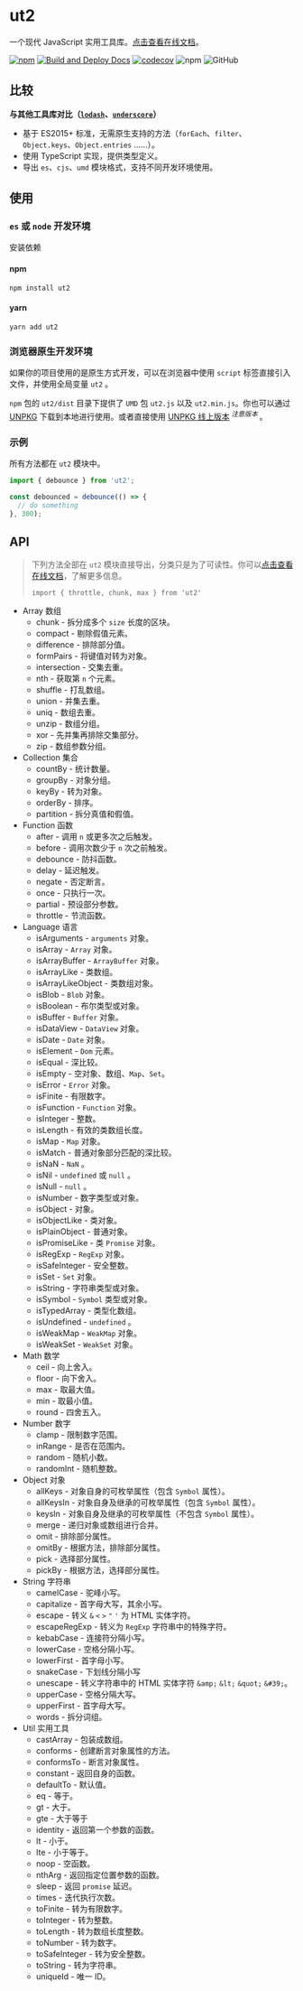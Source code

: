 # ut2

一个现代 JavaScript 实用工具库。[点击查看在线文档]。

[![npm][npm]][npm-url] [![Build and Deploy Docs](https://github.com/caijf/ut2/actions/workflows/ci.yml/badge.svg)](https://github.com/caijf/ut2/actions/workflows/ci.yml) [![codecov](https://codecov.io/gh/caijf/ut2/branch/main/graph/badge.svg?token=XKTS0H7085)](https://codecov.io/gh/caijf/ut2) ![npm](https://img.shields.io/npm/dt/ut2) ![GitHub](https://img.shields.io/github/license/caijf/ut2.svg)

## 比较

**与其他工具库对比（[`lodash`]、[`underscore`]）**

- 基于 ES2015+ 标准，无需原生支持的方法（`forEach`、`filter`、`Object.keys`、`Object.entries` ……）。
- 使用 TypeScript 实现，提供类型定义。
- 导出 `es`、`cjs`、`umd` 模块格式，支持不同开发环境使用。

## 使用

### `es` 或 `node` 开发环境

安装依赖

#### npm

```shell
npm install ut2
```

#### yarn

```shell
yarn add ut2
```

### 浏览器原生开发环境

如果你的项目使用的是原生方式开发，可以在浏览器中使用 `script` 标签直接引入文件，并使用全局变量 `ut2` 。

`npm` 包的 `ut2/dist` 目录下提供了 `UMD` 包 `ut2.js` 以及 `ut2.min.js`。你也可以通过 [UNPKG](https://unpkg.com/browse/ut2/dist/) 下载到本地进行使用。或者直接使用 [UNPKG 线上版本](https://unpkg.com/ut2/dist/ut2.min.js)<sup> _注意版本_ </sup>。

### 示例

所有方法都在 `ut2` 模块中。

```javascript
import { debounce } from 'ut2';

const debounced = debounce(() => {
  // do something
}, 300);
```

## API

> 下列方法全部在 `ut2` 模块直接导出，分类只是为了可读性。你可以[点击查看在线文档]，了解更多信息。
>
> `import { throttle, chunk, max } from 'ut2'`

- Array 数组
  - chunk - 拆分成多个 `size` 长度的区块。
  - compact - 剔除假值元素。
  - difference - 排除部分值。
  - formPairs - 将键值对转为对象。
  - intersection - 交集去重。
  - nth - 获取第 `n` 个元素。
  - shuffle - 打乱数组。
  - union - 并集去重。
  - uniq - 数组去重。
  - unzip - 数组分组。
  - xor - 先并集再排除交集部分。
  - zip - 数组参数分组。
- Collection 集合
  - countBy - 统计数量。
  - groupBy - 对象分组。
  - keyBy - 转为对象。
  - orderBy - 排序。
  - partition - 拆分真值和假值。
- Function 函数
  - after - 调用 `n` 或更多次之后触发。
  - before - 调用次数少于 `n` 次之前触发。
  - debounce - 防抖函数。
  - delay - 延迟触发。
  - negate - 否定断言。
  - once - 只执行一次。
  - partial - 预设部分参数。
  - throttle - 节流函数。
- Language 语言
  - isArguments - `arguments` 对象。
  - isArray - `Array` 对象。
  - isArrayBuffer - `ArrayBuffer` 对象。
  - isArrayLike - 类数组。
  - isArrayLikeObject - 类数组对象。
  - isBlob - `Blob` 对象。
  - isBoolean - 布尔类型或对象。
  - isBuffer - `Buffer` 对象。
  - isDataView - `DataView` 对象。
  - isDate - `Date` 对象。
  - isElement - `Dom` 元素。
  - isEqual - 深比较。
  - isEmpty - 空对象、数组、`Map`、`Set`。
  - isError - `Error` 对象。
  - isFinite - 有限数字。
  - isFunction - `Function` 对象。
  - isInteger - 整数。
  - isLength - 有效的类数组长度。
  - isMap - `Map` 对象。
  - isMatch - 普通对象部分匹配的深比较。
  - isNaN - `NaN` 。
  - isNil - `undefined` 或 `null` 。
  - isNull - `null` 。
  - isNumber - 数字类型或对象。
  - isObject - 对象。
  - isObjectLike - 类对象。
  - isPlainObject - 普通对象。
  - isPromiseLike - 类 `Promise` 对象。
  - isRegExp - `RegExp` 对象。
  - isSafeInteger - 安全整数。
  - isSet - `Set` 对象。
  - isString - 字符串类型或对象。
  - isSymbol - `Symbol` 类型或对象。
  - isTypedArray - 类型化数组。
  - isUndefined - `undefined` 。
  - isWeakMap - `WeakMap` 对象。
  - isWeakSet - `WeakSet` 对象。
- Math 数学
  - ceil - 向上舍入。
  - floor - 向下舍入。
  - max - 取最大值。
  - min - 取最小值。
  - round - 四舍五入。
- Number 数字
  - clamp - 限制数字范围。
  - inRange - 是否在范围内。
  - random - 随机小数。
  - randomInt - 随机整数。
- Object 对象
  - allKeys - 对象自身的可枚举属性（包含 `Symbol` 属性）。
  - allKeysIn - 对象自身及继承的可枚举属性（包含 `Symbol` 属性）。
  - keysIn - 对象自身及继承的可枚举属性（不包含 `Symbol` 属性）。
  - merge - 递归对象或数组进行合并。
  - omit - 排除部分属性。
  - omitBy - 根据方法，排除部分属性。
  - pick - 选择部分属性。
  - pickBy - 根据方法，选择部分属性。
- String 字符串
  - camelCase - 驼峰小写。
  - capitalize - 首字母大写，其余小写。
  - escape - 转义 `&` `<` `>` `"` `'` 为 HTML 实体字符。
  - escapeRegExp - 转义为 `RegExp` 字符串中的特殊字符。
  - kebabCase - 连接符分隔小写。
  - lowerCase - 空格分隔小写。
  - lowerFirst - 首字母小写。
  - snakeCase - 下划线分隔小写
  - unescape - 转义字符串中的 HTML 实体字符 `&amp;` `&lt;` `&quot;` `&#39;`。
  - upperCase - 空格分隔大写。
  - upperFirst - 首字母大写。
  - words - 拆分词组。
- Util 实用工具
  - castArray - 包装成数组。
  - conforms - 创建断言对象属性的方法。
  - conformsTo - 断言对象属性。
  - constant - 返回自身的函数。
  - defaultTo - 默认值。
  - eq - 等于。
  - gt - 大于。
  - gte - 大于等于
  - identity - 返回第一个参数的函数。
  - lt - 小于。
  - lte - 小于等于。
  - noop - 空函数。
  - nthArg - 返回指定位置参数的函数。
  - sleep - 返回 `promise` 延迟。
  - times - 迭代执行次数。
  - toFinite - 转为有限数字。
  - toInteger - 转为整数。
  - toLength - 转为数组长度整数。
  - toNumber - 转为数字。
  - toSafeInteger - 转为安全整数。
  - toString - 转为字符串。
  - uniqueId - 唯一 ID。

[npm]: https://img.shields.io/npm/v/ut2.svg
[npm-url]: https://npmjs.com/package/ut2
[`lodash`]: https://lodash.com/
[`underscore`]: https://underscorejs.org/
[点击查看在线文档]: https://caijf.github.io/ut2/index.html
